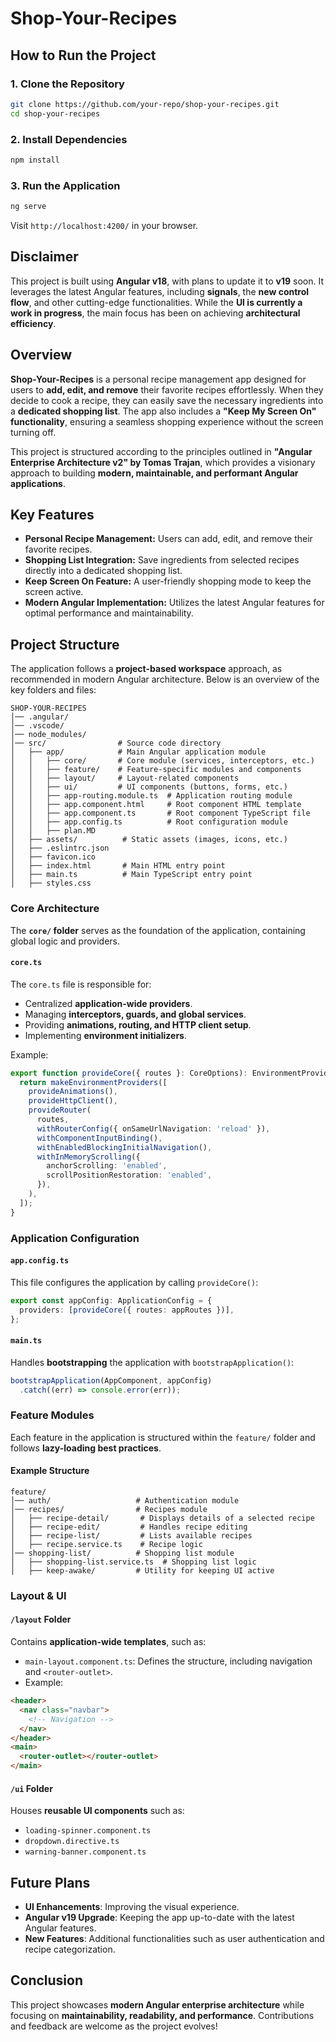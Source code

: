 # Shop-Your-Recipes

## **How to Run the Project**
### **1. Clone the Repository**
```sh
git clone https://github.com/your-repo/shop-your-recipes.git
cd shop-your-recipes
```

### **2. Install Dependencies**
```sh
npm install
```

### **3. Run the Application**
```sh
ng serve
```
Visit `http://localhost:4200/` in your browser.

## Disclaimer

This project is built using **Angular v18**, with plans to update it to **v19** soon. It leverages the latest Angular features, including **signals**, the **new control flow**, and other cutting-edge functionalities. While the **UI is currently a work in progress**, the main focus has been on achieving **architectural efficiency**.

## Overview

**Shop-Your-Recipes** is a personal recipe management app designed for users to **add, edit, and remove** their favorite recipes effortlessly. When they decide to cook a recipe, they can easily save the necessary ingredients into a **dedicated shopping list**. The app also includes a **"Keep My Screen On" functionality**, ensuring a seamless shopping experience without the screen turning off.

This project is structured according to the principles outlined in **"Angular Enterprise Architecture v2" by Tomas Trajan**, which provides a visionary approach to building **modern, maintainable, and performant Angular applications**.

## Key Features

- **Personal Recipe Management:** Users can add, edit, and remove their favorite recipes.
- **Shopping List Integration:** Save ingredients from selected recipes directly into a dedicated shopping list.
- **Keep Screen On Feature:** A user-friendly shopping mode to keep the screen active.
- **Modern Angular Implementation:** Utilizes the latest Angular features for optimal performance and maintainability.

## Project Structure

The application follows a **project-based workspace** approach, as recommended in modern Angular architecture. Below is an overview of the key folders and files:

```
SHOP-YOUR-RECIPES
│── .angular/           
│── .vscode/            
│── node_modules/       
│── src/                # Source code directory
│   ├── app/            # Main Angular application module
│   │   ├── core/       # Core module (services, interceptors, etc.)
│   │   ├── feature/    # Feature-specific modules and components
│   │   ├── layout/     # Layout-related components
│   │   ├── ui/         # UI components (buttons, forms, etc.)
│   │   ├── app-routing.module.ts  # Application routing module
│   │   ├── app.component.html     # Root component HTML template
│   │   ├── app.component.ts       # Root component TypeScript file
│   │   ├── app.config.ts          # Root configuration module
│   │   ├── plan.MD                
│   ├── assets/          # Static assets (images, icons, etc.)
│   ├── .eslintrc.json   
│   ├── favicon.ico      
│   ├── index.html       # Main HTML entry point
│   ├── main.ts          # Main TypeScript entry point
│   ├── styles.css       
```

### **Core Architecture**
The **`core/` folder** serves as the foundation of the application, containing global logic and providers.

#### `core.ts`
The `core.ts` file is responsible for:
- Centralized **application-wide providers**.
- Managing **interceptors, guards, and global services**.
- Providing **animations, routing, and HTTP client setup**.
- Implementing **environment initializers**.

Example:
```typescript
export function provideCore({ routes }: CoreOptions): EnvironmentProviders {
  return makeEnvironmentProviders([
    provideAnimations(),
    provideHttpClient(),
    provideRouter(
      routes,
      withRouterConfig({ onSameUrlNavigation: 'reload' }),
      withComponentInputBinding(),
      withEnabledBlockingInitialNavigation(),
      withInMemoryScrolling({
        anchorScrolling: 'enabled',
        scrollPositionRestoration: 'enabled',
      }),
    ),
  ]);
}
```

### **Application Configuration**
#### `app.config.ts`
This file configures the application by calling `provideCore()`:
```typescript
export const appConfig: ApplicationConfig = {
  providers: [provideCore({ routes: appRoutes })],
};
```

#### `main.ts`
Handles **bootstrapping** the application with `bootstrapApplication()`:
```typescript
bootstrapApplication(AppComponent, appConfig)
  .catch((err) => console.error(err));
```

### **Feature Modules**
Each feature in the application is structured within the `feature/` folder and follows **lazy-loading best practices**.

#### **Example Structure**
```
feature/
│── auth/                   # Authentication module
│── recipes/                # Recipes module
│   ├── recipe-detail/       # Displays details of a selected recipe
│   ├── recipe-edit/         # Handles recipe editing
│   ├── recipe-list/         # Lists available recipes
│   ├── recipe.service.ts    # Recipe logic
│── shopping-list/          # Shopping list module
│   ├── shopping-list.service.ts  # Shopping list logic
│   ├── keep-awake/         # Utility for keeping UI active
```

### **Layout & UI**
#### `/layout` Folder
Contains **application-wide templates**, such as:
- `main-layout.component.ts`: Defines the structure, including navigation and `<router-outlet>`.
- Example:
```html
<header>
  <nav class="navbar">
    <!-- Navigation -->
  </nav>
</header>
<main>
  <router-outlet></router-outlet>
</main>
```

#### `/ui` Folder
Houses **reusable UI components** such as:
- `loading-spinner.component.ts`
- `dropdown.directive.ts`
- `warning-banner.component.ts`

## **Future Plans**
- **UI Enhancements**: Improving the visual experience.
- **Angular v19 Upgrade**: Keeping the app up-to-date with the latest Angular features.
- **New Features**: Additional functionalities such as user authentication and recipe categorization.

## **Conclusion**
This project showcases **modern Angular enterprise architecture** while focusing on **maintainability, readability, and performance**. Contributions and feedback are welcome as the project evolves!

